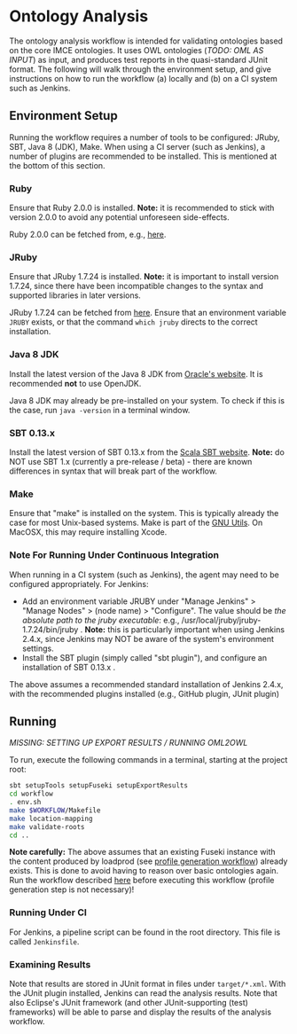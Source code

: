 # Ontology Analysis

The ontology analysis workflow is intended for validating ontologies based on the core IMCE ontologies. It uses OWL ontologies (*TODO: OML AS INPUT*) as input, and produces test reports in the quasi-standard JUnit format. The following will walk through the environment setup, and give instructions on how to run the workflow (a) locally and (b) on a CI system such as Jenkins.

## Environment Setup

Running the workflow requires a number of tools to be configured: JRuby, SBT, Java 8 (JDK), Make. When using a CI server (such as Jenkins), a number of plugins are recommended to be installed. This is mentioned at the bottom of this section.

### Ruby
Ensure that Ruby 2.0.0 is installed. **Note:** it is recommended to stick with version 2.0.0 to avoid any potential unforeseen side-effects.

Ruby 2.0.0 can be fetched from, e.g., [here](https://www.ruby-lang.org/en/news/2015/12/16/ruby-2-0-0-p648-released/).

### JRuby
Ensure that JRuby 1.7.24 is installed. **Note:** it is important to install version 1.7.24, since there have been incompatible changes to the syntax and supported libraries in later versions.

JRuby 1.7.24 can be fetched from [here](http://jruby.org/files/downloads/1.7.24/index.html). Ensure that an environment variable `JRUBY` exists, or that the command `which jruby` directs to the correct installation. 

### Java 8 JDK
Install the latest version of the Java 8 JDK from [Oracle's website](http://www.oracle.com/technetwork/java/javase/downloads/jdk8-downloads-2133151.html). It is recommended **not** to use OpenJDK. 

Java 8 JDK may already be pre-installed on your system. To check if this is the case, run `java -version` in a terminal window.

### SBT 0.13.x
Install the latest version of SBT 0.13.x from the [Scala SBT website](http://www.scala-sbt.org/). **Note:** do NOT use SBT 1.x (currently a pre-release / beta) - there are known differences in syntax that will break part of the workflow.

### Make
Ensure that "make" is installed on the system. This is typically already the case for most Unix-based systems. Make is part of the [GNU Utils](https://www.gnu.org/software/make/). On MacOSX, this may require installing Xcode.

### Note For Running Under Continuous Integration
When running in a CI system (such as Jenkins), the agent may need to be configured appropriately. For Jenkins:

* Add an environment variable JRUBY under "Manage Jenkins" > "Manage Nodes" > (node name) > "Configure". The value should be *the absolute path to the jruby executable*: e.g., /usr/local/jruby/jruby-1.7.24/bin/jruby . **Note:** this is particularly important when using Jenkins 2.4.x, since Jenkins may NOT be aware of the system's environment settings.
* Install the SBT plugin (simply called "sbt plugin"), and configure an installation of SBT 0.13.x .

The above assumes a recommended standard installation of Jenkins 2.4.x, with the recommended plugins installed (e.g., GitHub plugin, JUnit plugin)

## Running
*MISSING: SETTING UP EXPORT RESULTS / RUNNING OML2OWL*

To run, execute the following commands in a terminal, starting at the project root:

```sh
sbt setupTools setupFuseki setupExportResults
cd workflow
. env.sh
make $WORKFLOW/Makefile
make location-mapping
make validate-roots
cd ..
```

**Note carefully:** The above assumes that an existing Fuseki instance with the content produced by loadprod (see [profile generation workflow](https://github.com/JPL-IMCE/gov.nasa.jpl.imce.ontologies.workflow)) already exists. This is done to avoid having to reason over basic ontologies again. Run the workflow described [here](https://github.com/JPL-IMCE/gov.nasa.jpl.imce.ontologies.workflow) before executing this workflow (profile generation step is not necessary)!

### Running Under CI
For Jenkins, a pipeline script can be found in the root directory. This file is called `Jenkinsfile`.

### Examining Results
Note that results are stored in JUnit format in files under `target/*.xml`. With the JUnit plugin installed, Jenkins can read the analysis results. Note that also Eclipse's JUnit framework (and other JUnit-supporting (test) frameworks) will be able to parse and display the results of the analysis workflow.
